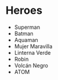 # Heroes

* Superman
* Batman
* Aquaman
* Mujer Maravilla
* Linterna Verde
* Robin
* Volcán Negro
* ATOM 
